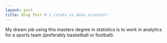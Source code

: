 ```yaml
---
layout: post
title: Blog Post # 1 (stats vs data science)!
---
```


My dream job using this masters degree in statistics is to work in analytics for a sports team (preferably basketball or football).
